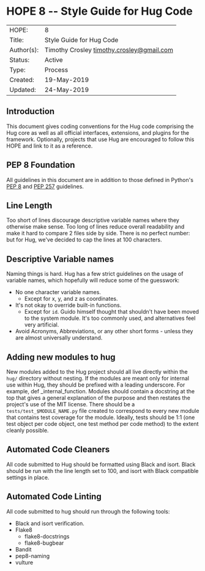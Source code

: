 # HOPE 8 -- Style Guide for Hug Code

|             |                                             |
| ------------| ------------------------------------------- |
| HOPE:       | 8                                           |
| Title:      | Style Guide for Hug Code                    |
| Author(s):  | Timothy Crosley <timothy.crosley@gmail.com> |
| Status:     | Active                                      |
| Type:       | Process                                     |
| Created:    | 19-May-2019                                 |
| Updated:    | 24-May-2019                                 |

## Introduction

This document gives coding conventions for the Hug code comprising the Hug core as well as all official interfaces, extensions, and plugins for the framework.
Optionally, projects that use Hug are encouraged to follow this HOPE and link to it as a reference.

## PEP 8 Foundation

All guidelines in this document are in addition to those defined in Python's [PEP 8](https://www.python.org/dev/peps/pep-0008/) and [PEP 257](https://www.python.org/dev/peps/pep-0257/) guidelines.

## Line Length

Too short of lines discourage descriptive variable names where they otherwise make sense.
Too long of lines reduce overall readability and make it hard to compare 2 files side by side.
There is no perfect number: but for Hug, we've decided to cap the lines at 100 characters.

## Descriptive Variable names

Naming things is hard. Hug has a few strict guidelines on the usage of variable names, which hopefully will reduce some of the guesswork:
- No one character variable names.
    - Except for x, y, and z as coordinates.
- It's not okay to override built-in functions.
    - Except for `id`. Guido himself thought that shouldn't have been moved to the system module. It's too commonly used, and alternatives feel very artificial.
- Avoid Acronyms, Abbreviations, or any other short forms - unless they are almost universally understand.

## Adding new modules to hug

New modules added to the Hug project should all live directly within the `hug/` directory without nesting. If the modules are meant only for internal use within Hug, they should be prefixed with a leading underscore. For example, def _internal_function. Modules should contain a docstring at the top that gives a general explanation of the purpose and then restates the project's use of the MIT license.
There should be a `tests/test_$MODULE_NAME.py` file created to correspond to every new module that contains test coverage for the module. Ideally, tests should be 1:1 (one test object per code object, one test method per code method) to the extent cleanly possible.

## Automated Code Cleaners

All code submitted to Hug should be formatted using Black and isort.
Black should be run with the line length set to 100, and isort with Black compatible settings in place.

## Automated Code Linting

All code submitted to hug should run through the following tools:

- Black and isort verification.
- Flake8
   - flake8-docstrings
   - flake8-bugbear
- Bandit
- pep8-naming
- vulture
